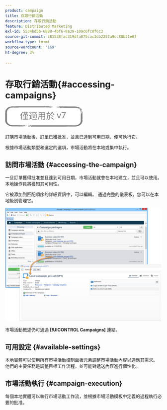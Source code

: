 ```yaml
---
product: campaign
title: 存取行銷活動
description: 存取行銷活動
feature: Distributed Marketing
exl-id: 5534bd5b-6888-4bf6-8a39-109c6fc0f6c3
source-git-commit: 381538fac319dfa075cac3db2252a9cc80b31e0f
workflow-type: tm+mt
source-wordcount: '169'
ht-degree: 3%

---
```


# 存取行銷活動{#accessing-campaigns}

![](../../assets/v7-only.svg)

訂購市場活動後，訂單已獲批准，並且已達到可用日期，便可執行它。

根據市場活動類型和選定的選項，市場活動將在本地或集中執行。

## 訪問市場活動 {#accessing-the-campaign}

一旦訂單獲得批准並且達到可用日期，市場活動就會在本地建立，並且可以使用。 本地操作員將獲知其可用性。

它被添加到匹配順序的詳細資訊中，可以編輯。 通過完整的儀表板，您可以在本地級別管理它。

![](assets/mkg_dist_local_op_edit_new_op1.png)

市場活動概述仍可通過 **[!UICONTROL Campaigns]** 連結。

## 可用設定 {#available-settings}

本地實體可以使用所有市場活動控制面板元素調整市場活動內容以適應其需求。 他們的主要任務是調整目標工作流程，並可能對遞送內容進行個性化。

## 市場活動執行 {#campaign-execution}

每個本地實體可以執行市場活動工作流，並根據市場活動模板中定義的過程執行必要的批准。
